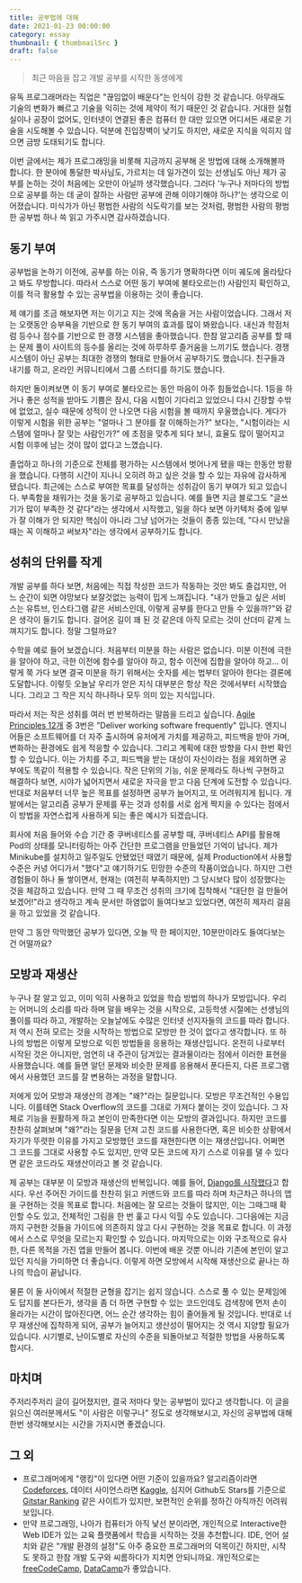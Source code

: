 ```yaml
---
title: 공부법에 대해
date: 2021-01-23 00:00:00
category: essay
thumbnail: { thumbnailSrc }
draft: false
---
```


> 최근 마음을 잡고 개발 공부를 시작한 동생에게

유독 프로그래머라는 직업은 "끊임없이 배운다"는 인식이 강한 것 같습니다. 아무래도 기술의 변화가 빠르고 기술을 익히는 것에 제약이 적기 때문인 것 같습니다. 거대한 실험실이나 공장이 없어도, 인터넷이 연결된 좋은 컴퓨터 한 대만 있으면 어디서든 새로운 기술을 시도해볼 수 있습니다. 덕분에 진입장벽이 낮기도 하지만, 새로운 지식을 익히지 않으면 금방 도태되기도 합니다.

이번 글에서는 제가 프로그래밍을 비롯해 지금까지 공부해 온 방법에 대해 소개해볼까 합니다. 한 분야에 통달한 박사님도, 가르치는 데 일가견이 있는 선생님도 아닌 제가 공부를 논하는 것이 처음에는 오만이 아닐까 생각했습니다. 그러다 '누구나 저마다의 방법으로 공부를 하는 데 굳이 잘하는 사람만 공부에 관해 이야기해야 하나?'는 생각으로 이어졌습니다. 미식가가 아닌 평범한 사람의 식도락기를 보는 것처럼, 평범한 사람의 평범한 공부법 하나 쓱 읽고 가주시면 감사하겠습니다.

## 동기 부여

공부법을 논하기 이전에, 공부를 하는 이유, 즉 동기가 명확하다면 이미 궤도에 올라탔다고 봐도 무방합니다. 따라서 스스로 어떤 동기 부여에 불타오르는(!) 사람인지 확인하고, 이를 적극 활용할 수 있는 공부법을 이용하는 것이 좋습니다.

제 얘기를 조금 해보자면 저는 이기고 지는 것에 목숨을 거는 사람이었습니다. 그래서 저는 오랫동안 승부욕을 기반으로 한 동기 부여의 효과를 많이 봐왔습니다. 내신과 학점처럼 등수나 점수를 기반으로 한 경쟁 시스템을 좋아했습니다. 한참 알고리즘 공부를 할 때는 문제 풀이 사이트의 등수를 올리는 것에 하루하루 즐거움을 느끼기도 했습니다. 경쟁 시스템이 아닌 공부는 최대한 경쟁의 형태로 만들어서 공부하기도 했습니다. 친구들과 내기를 하고, 온라인 커뮤니티에서 그룹 스터디를 하기도 했습니다.

하지만 돌이켜보면 이 동기 부여로 불타오르는 동안 마음이 아주 힘들었습니다. 1등을 하거나 좋은 성적을 받아도 기쁨은 잠시, 다음 시험이 기다리고 있었으니 다시 긴장할 수밖에 없었고, 실수 때문에 성적이 안 나오면 다음 시험을 볼 때까지 우울했습니다. 게다가 이렇게 시험을 위한 공부는 "얼마나 그 분야를 잘 이해하는가?" 보다는, "시험이라는 시스템에 얼마나 잘 맞는 사람인가?" 에 초점을 맞추게 되다 보니, 효율도 많이 떨어지고 시험 이후에 남는 것이 많이 없다고 느꼈습니다.

졸업하고 하나의 기준으로 전체를 평가하는 시스템에서 벗어나게 됐을 때는 한동안 방황을 했습니다. 다행히 시간이 지나니 오히려 하고 싶은 것을 할 수 있는 자유에 감사하게 됐습니다. 최근에는 스스로 부여한 목표를 달성하는 성취감이 동기 부여가 되고 있습니다. 부족함을 채워가는 것을 동기로 공부하고 있습니다. 예를 들면 지금 블로그도 "글쓰기가 많이 부족한 것 같다"라는 생각에서 시작했고, 일을 하다 보면 아키텍처 중에 일부가 잘 이해가 안 되지만 핵심이 아니라 그냥 넘어가는 것들이 종종 있는데, "다시 만났을 때는 꼭 이해하고 써보자"라는 생각에서 공부하기도 합니다.

## 성취의 단위를 작게

개발 공부를 하다 보면, 처음에는 직접 작성한 코드가 작동하는 것만 봐도 즐겁지만, 어느 순간이 되면 야망보다 보잘것없는 능력이 밉게 느껴집니다. "내가 만들고 싶은 서비스는 유튜브, 인스타그램 같은 서비스인데, 이렇게 공부를 한다고 만들 수 있을까?"와 같은 생각이 들기도 합니다. 걸어온 길이 꽤 된 것 같은데 아직 모르는 것이 산더미 같게 느껴지기도 합니다. 정말 그럴까요?

수학을 예로 들어 보겠습니다. 처음부터 미분을 하는 사람은 없습니다. 미분 이전에 극한을 알아야 하고, 극한 이전에 함수를 알아야 하고, 함수 이전에 집합을 알아야 하고... 이렇게 쭉 가다 보면 결국 미분을 하기 위해서는 숫자를 세는 법부터 알아야 한다는 결론에 도달합니다. 이렇듯 오늘날 우리가 얻은 지식 대부분은 항상 작은 것에서부터 시작했습니다. 그리고 그 작은 지식 하나하나 모두 의미 있는 지식입니다.

따라서 저는 작은 성취를 여러 번 반복하라는 말씀을 드리고 싶습니다. [Agile Principles 12개](https://en.wikipedia.org/wiki/Agile_software_development#Agile_software_development_principles) 중 3번은 "Deliver working software frequently" 입니다. 엔지니어들은 소프트웨어를 더 자주 출시하며 유저에게 가치를 제공하고, 피드백을 받아 가며, 변화하는 환경에도 쉽게 적응할 수 있습니다. 그리고 계획에 대한 방향을 다시 한번 확인할 수 있습니다. 이는 가치를 주고, 피드백을 받는 대상이 자신이라는 점을 제외하면 공부에도 똑같이 적용할 수 있습니다. 작은 단위의 기능, 쉬운 문제라도 하나씩 구현하고 해결하다 보면, 시야가 넓어지면서 새로운 자극을 받고 다음 단계에 도전할 수 있습니다. 반대로 처음부터 너무 높은 목표를 설정하면 공부가 늘어지고, 또 어려워지게 됩니다. 개발에서는 알고리즘 공부가 문제를 푸는 것과 성취를 서로 쉽게 짝지을 수 있다는 점에서 이 방법을 자연스럽게 사용하게 되는 좋은 예시가 되겠습니다.

회사에 처음 들어와 수습 기간 중 쿠버네티스를 공부할 때, 쿠버네티스 API를 활용해 Pod의 상태를 모니터링하는 아주 간단한 프로그램을 만들었던 기억이 납니다. 제가 Minikube를 설치하고 일주일도 안됐었던 때였기 때문에, 실제 Production에서 사용할 수준은 커녕 어디가서 "했다"고 얘기하기도 민망한 수준의 작품이었습니다. 하지만 그런 경험들이 하나 둘 쌓이면서, 현재는 (여전히 부족하지만) 그 당시보다 많이 성장했다는 것을 체감하고 있습니다. 만약 그 때 무조건 성취의 크기에 집착해서 "대단한 걸 만들어보겠어!"라고 생각하고 계속 문서만 하염없이 들여다보고 있었다면, 여전히 제자리 걸음을 하고 있었을 것 같습니다.

만약 그 동안 막막했던 공부가 있다면, 오늘 딱 한 페이지만, 10분만이라도 들여다보는 건 어떨까요?

## 모방과 재생산

누구나 잘 알고 있고, 이미 익히 사용하고 있었을 학습 방법의 하나가 모방입니다. 우리는 어머니의 소리를 따라 하며 말을 배우는 것을 시작으로, 고등학생 시절에는 선생님의 풀이를 따라 하고, 개발하는 오늘날에도 수많은 인터넷 선지자들의 코드를 따라 합니다. 저 역시 전혀 모르는 것을 시작하는 방법으로 모방만 한 것이 없다고 생각합니다. 또 하나의 방법은 이렇게 모방으로 익힌 방법들을 응용하는 재생산입니다. 온전히 나로부터 시작된 것은 아니지만, 엄연히 내 주관이 담겨있는 결과물이라는 점에서 이러한 표현을 사용했습니다. 예를 들면 알던 문제와 비슷한 문제를 응용해서 푼다든지, 다른 프로그램에서 사용했던 코드를 잘 변용하는 과정을 말합니다.

저에게 있어 모방과 재생산의 경계는 "왜?"라는 질문입니다. 모방은 무조건적인 수용입니다. 이를테면 Stack Overflow의 코드를 그대로 가져다 붙이는 것이 있습니다. 그 자체로 기능을 원활하게 하고 본인이 만족한다면 이는 모방의 결과입니다. 하지만 코드를 찬찬히 살펴보며 "왜?"라는 질문을 던져 고친 코드를 사용한다면, 혹은 비슷한 상황에서 자기가 뚜렷한 이유를 가지고 모방했던 코드를 재현한다면 이는 재생산입니다. 어쩌면 그 코드를 그대로 사용할 수도 있지만, 만약 모든 코드에 자기 스스로 이유를 댈 수 있다면 같은 코드라도 재생산이라고 볼 것 같습니다.

제 공부는 대부분 이 모방과 재생산의 반복입니다. 예를 들어, [Django를 시작했다](https://docs.djangoproject.com/ko/3.1/intro/)고 합시다. 우선 주어진 가이드를 찬찬히 읽고 커맨드와 코드를 따라 하며 차근차근 하나의 앱을 구현하는 것을 목표로 합니다. 처음에는 잘 모르는 것들이 많지만, 이는 그때그때 확인할 수도 있고, 전체적인 그림을 한 번 훑고 다시 익힐 수도 있습니다. 그다음에는 지금까지 구현한 것들을 가이드에 의존하지 않고 다시 구현하는 것을 목표로 합니다. 이 과정에서 스스로 무엇을 모르는지 확인할 수 있습니다. 마지막으로는 이와 구조적으로 유사한, 다른 목적을 가진 앱을 만들어 봅니다. 이번에 배운 것뿐 아니라 기존에 본인이 알고 있던 지식을 가미하면 더 좋습니다. 이렇게 하면 모방에서 시작해 재생산으로 끝나는 하나의 학습이 끝납니다.

물론 이 둘 사이에서 적절한 균형을 잡기는 쉽지 않습니다. 스스로 풀 수 있는 문제임에도 답지를 본다든가, 생각을 좀 더 하면 구현할 수 있는 코드인데도 검색창에 먼저 손이 올라가는 시간이 많아진다면, 어느 순간 생각하는 힘이 줄어들게 될 것입니다. 반대로 너무 재생산에 집착하게 되어, 공부가 늘어지고 생산성이 떨어지는 것 역시 지양할 필요가 있습니다. 시기별로, 난이도별로 자신의 수준을 되돌아보고 적절한 방법을 사용하도록 합시다.

## 마치며

주저리주저리 글이 길어졌지만, 결국 저마다 맞는 공부법이 있다고 생각합니다. 이 글을 읽으신 여러분께서도 "이 사람은 이렇구나" 정도로 생각해보시고, 자신의 공부법에 대해 한번 생각해보시는 시간을 가지시면 좋겠습니다.

## 그 외

- 프로그래머에게 "랭킹"이 있다면 어떤 기준이 있을까요? 알고리즘이라면 [Codeforces](https://codeforces.com), 데이터 사이언스라면 [Kaggle](https://www.kaggle.com), 심지어 Github도 Stars를 기준으로 [Gitstar Ranking](https://gitstar-ranking.com) 같은 사이트가 있지만, 보편적인 순위를 정하긴 아직까진 어려워 보입니다.
- 만약 프로그래밍, 나아가 컴퓨터가 아직 낯선 분이라면, 개인적으로 Interactive한 Web IDE가 있는 교육 플랫폼에서 학습을 시작하는 것을 추천합니다. IDE, 언어 설치와 같은 "개발 환경의 설정"도 아주 중요한 프로그래머의 덕목이긴 하지만, 시작도 못하고 한참 개발 도구와 씨름하다가 지치면 안되니까요. 개인적으로는 [freeCodeCamp](https://www.freecodecamp.org), [DataCamp](https://www.datacamp.com)가 좋았습니다.
